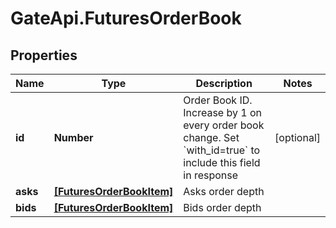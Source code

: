 # GateApi.FuturesOrderBook

## Properties

Name | Type | Description | Notes
------------ | ------------- | ------------- | -------------
**id** | **Number** | Order Book ID. Increase by 1 on every order book change. Set &#x60;with_id&#x3D;true&#x60; to include this field in response | [optional] 
**asks** | [**[FuturesOrderBookItem]**](FuturesOrderBookItem.md) | Asks order depth | 
**bids** | [**[FuturesOrderBookItem]**](FuturesOrderBookItem.md) | Bids order depth | 

